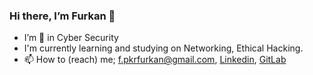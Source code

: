 ### Hi there, I’m Furkan 👋
- I’m 👀 in Cyber Security
- I'm currently learning and studying on Networking, Ethical Hacking.
- 📫 How to (reach) me; f.pkrfurkan@gmail.com, <a href="https://www.linkedin.com/in/furkanpeker/" target="_blank">Linkedin</a>, <a href="https://gitlab.com/furkanpeker">GitLab</a>




<!---
furkanpeker/furkanpeker is a ✨ special ✨ repository because its `README.md` (this file) appears on your GitHub profile.
You can click the Preview link to take a look at your changes.
--->
